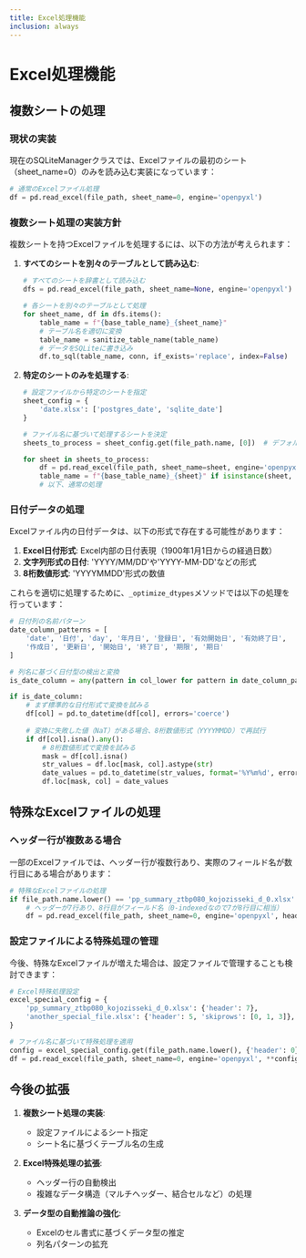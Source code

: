 ```yaml
---
title: Excel処理機能
inclusion: always
---
```


# Excel処理機能

## 複数シートの処理

### 現状の実装

現在のSQLiteManagerクラスでは、Excelファイルの最初のシート（sheet_name=0）のみを読み込む実装になっています：

```python
# 通常のExcelファイル処理
df = pd.read_excel(file_path, sheet_name=0, engine='openpyxl')
```

### 複数シート処理の実装方針

複数シートを持つExcelファイルを処理するには、以下の方法が考えられます：

1. **すべてのシートを別々のテーブルとして読み込む**:
   ```python
   # すべてのシートを辞書として読み込む
   dfs = pd.read_excel(file_path, sheet_name=None, engine='openpyxl')
   
   # 各シートを別々のテーブルとして処理
   for sheet_name, df in dfs.items():
       table_name = f"{base_table_name}_{sheet_name}"
       # テーブル名を適切に変換
       table_name = sanitize_table_name(table_name)
       # データをSQLiteに書き込み
       df.to_sql(table_name, conn, if_exists='replace', index=False)
   ```

2. **特定のシートのみを処理する**:
   ```python
   # 設定ファイルから特定のシートを指定
   sheet_config = {
       'date.xlsx': ['postgres_date', 'sqlite_date']
   }
   
   # ファイル名に基づいて処理するシートを決定
   sheets_to_process = sheet_config.get(file_path.name, [0])  # デフォルトは最初のシート
   
   for sheet in sheets_to_process:
       df = pd.read_excel(file_path, sheet_name=sheet, engine='openpyxl')
       table_name = f"{base_table_name}_{sheet}" if isinstance(sheet, str) else base_table_name
       # 以下、通常の処理
   ```

### 日付データの処理

Excelファイル内の日付データは、以下の形式で存在する可能性があります：

1. **Excel日付形式**: Excel内部の日付表現（1900年1月1日からの経過日数）
2. **文字列形式の日付**: 'YYYY/MM/DD'や'YYYY-MM-DD'などの形式
3. **8桁数値形式**: 'YYYYMMDD'形式の数値

これらを適切に処理するために、`_optimize_dtypes`メソッドでは以下の処理を行っています：

```python
# 日付列の名前パターン
date_column_patterns = [
    'date', '日付', 'day', '年月日', '登録日', '有効開始日', '有効終了日', 
    '作成日', '更新日', '開始日', '終了日', '期限', '期日'
]

# 列名に基づく日付型の検出と変換
is_date_column = any(pattern in col_lower for pattern in date_column_patterns)

if is_date_column:
    # まず標準的な日付形式で変換を試みる
    df[col] = pd.to_datetime(df[col], errors='coerce')
    
    # 変換に失敗した値（NaT）がある場合、8桁数値形式（YYYYMMDD）で再試行
    if df[col].isna().any():
        # 8桁数値形式で変換を試みる
        mask = df[col].isna()
        str_values = df.loc[mask, col].astype(str)
        date_values = pd.to_datetime(str_values, format='%Y%m%d', errors='coerce')
        df.loc[mask, col] = date_values
```

## 特殊なExcelファイルの処理

### ヘッダー行が複数ある場合

一部のExcelファイルでは、ヘッダー行が複数行あり、実際のフィールド名が数行目にある場合があります：

```python
# 特殊なExcelファイルの処理
if file_path.name.lower() == 'pp_summary_ztbp080_kojozisseki_d_0.xlsx':
    # ヘッダーが7行あり、8行目がフィールド名（0-indexedなので7が8行目に相当）
    df = pd.read_excel(file_path, sheet_name=0, engine='openpyxl', header=7)
```

### 設定ファイルによる特殊処理の管理

今後、特殊なExcelファイルが増えた場合は、設定ファイルで管理することも検討できます：

```python
# Excel特殊処理設定
excel_special_config = {
    'pp_summary_ztbp080_kojozisseki_d_0.xlsx': {'header': 7},
    'another_special_file.xlsx': {'header': 5, 'skiprows': [0, 1, 3]},
}

# ファイル名に基づいて特殊処理を適用
config = excel_special_config.get(file_path.name.lower(), {'header': 0})
df = pd.read_excel(file_path, sheet_name=0, engine='openpyxl', **config)
```

## 今後の拡張

1. **複数シート処理の実装**:
   - 設定ファイルによるシート指定
   - シート名に基づくテーブル名の生成

2. **Excel特殊処理の拡張**:
   - ヘッダー行の自動検出
   - 複雑なデータ構造（マルチヘッダー、結合セルなど）の処理

3. **データ型の自動推論の強化**:
   - Excelのセル書式に基づくデータ型の推定
   - 列名パターンの拡充